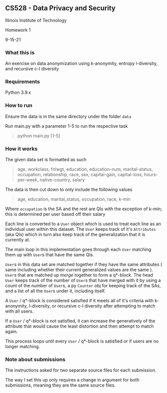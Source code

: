 ## CS528 - Data Privacy and Security

Illinois Institute of Technology

Homework 1

9-15-21

### What this is

An exercise on data anonymization using k-anonymity, entropy l-diversity, and recursive c-l diversity

### Requirements

Python 3.9.x

### How to run

Ensure the data is in the same directory under the folder `data`

Run main.py with a parameter 1-5 to run the respective task

> python main.py [1-5]

### How it works

The given data set is formatted as such

> age, workclass, fnlwgt, education, education-num, marital-status, occupation, relationship, race, sex, capital-gain, capital-loss, hours-per-week, native-country, salary

The data is then cut down to only include the following values

> age, education, marital_status, occupation, race, k-min

Where `occupation` is the SA and the rest are QIs with the exception of k-min; this is determined per user based off their salary

Each line is converted to a `User` object which is used to treat each line as an individual user within this dataset.
The `User` keeps track of it's `Attributes` (aka QIs) which in turn also keep track of the generalization that it is currently at.

The main loop in this implementation goes through each `User` matching them up with `User`s that have the same QIs.

`User`s in this data set are matched together if they have the same attributes ( same including whether their current generalized values are the same ).
`User`s that are matched up *merge* together to form a q*-block. The head `User` keeps track of the number of `User`s that have merged with it by using a count of the number of `User`s, a py `Counter` obj for keeping track of the SAs, and a list of all the `User`s under it, including itself.

A `User` / q*-block is considered satisfied if it meets all of it's criteria with k-anonymity, l-diversity, or recursive c-l diversity after attempting to match with all users.

If a `User` / q*-block is not satisfied, it can increase the generatively of the attribute that would cause the least distortion and then attempt to match again.

This process loops until every `User` / q*-block is satisfied or if users are no longer matching.

### Note about submissions

The instructions asked for two separate source files for each submission.

The way I set this up only requires a change in argument for both submissions, meaning they are the same source files.